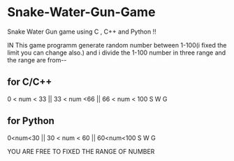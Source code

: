 # Snake-Water-Gun-Game
Snake Water Gun game using C , C++  and Python !!

IN This game programm generate random number between 1-100(i fixed the limit you can change also.) and i divide the 1-100 number  in three range and the range are from--

for C/C++ 
-----------
0 < num < 33 || 33 < num <66 || 66 < num < 100
     S                W               G

for Python
------------
0<num<30 || 30 < num < 60 || 60<num<100
    S             W              G

YOU ARE FREE TO FIXED THE RANGE OF NUMBER 

